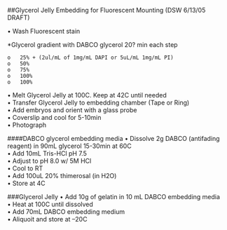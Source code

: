##Glycerol Jelly Embedding for Fluorescent Mounting 
(DSW 6/13/05 DRAFT)

•	Wash Fluorescent stain

*Glycerol gradient with DABCO glycerol 20? min each step

	o	25% + (2ul/mL of 1mg/mL DAPI or 5uL/mL 1mg/mL PI)
	o	50%
	o	75%
	o	100%
	o	100%
•	Melt Glycerol Jelly at 100C. Keep at 42C until needed  
•	Transfer Glycerol Jelly to embedding chamber (Tape or Ring)  
•	Add embryos and orient with a glass probe  
•	Coverslip and cool for 5-10min  
•	Photograph   

####DABCO glycerol embedding media 
•	Dissolve 2g DABCO (antifading reagent) in 90mL glycerol 15-30min at 60C  
•	Add 10mL Tris-HCl pH 7.5  
•	Adjust to pH 8.0 w/ 5M HCl  
•	Cool to RT  
•	Add 100uL 20% thimerosal (in H2O)  
•	Store at 4C

###Glycerol Jelly
•	Add 10g of gelatin in 10 mL DABCO embedding media  
•	Heat at 100C until dissolved  
•	Add 70mL DABCO embedding medium  
•	Aliquoit and store at –20C 
